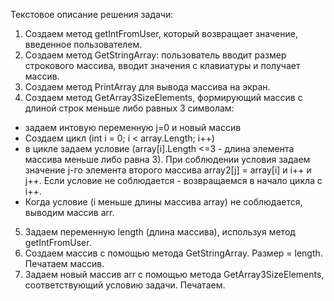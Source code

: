 Текстовое описание решения задачи:
1. Создаем метод getIntFromUser, который возвращает значение, введенное пользователем. 
2. Создаем метод GetStringArray: пользователь вводит размер строкового массива, вводит значения с клавиатуры и получает массив.  
3. Создаем метод PrintArray для вывода массива на экран.
4. Создаем метод GetArray3SizeElements, формирующий массив с длиной строк меньше либо равных 3 символам: 
- задаем интовую переменную j=0 и новый массив
- Создаем цикл (int i = 0; i < array.Length; i++) 
- в цикле задаем условие (array[i].Length <=3 - длина элемента массива меньше либо равна 3). При соблюдении условия задаем значение j-го элемента второго массива array2[j] = array[i] и i++ и j++. Если условие не соблюдается - возвращаемся в начало цикла с i++.
- Когда условие (i меньше длины массива array) не соблюдается, выводим массив arr.
5. Задаем переменную length (длина массива), используя метод getIntFromUser. 
6. Создаем массив с помощью метода GetStringArray. Размер = length. Печатаем массив.
7. Задаем новый массив arr с помощью метода GetArray3SizeElements, соответствующий условию задачи. Печатаем.
